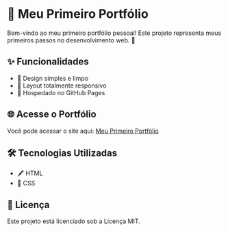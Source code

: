 # 🌟 Meu Primeiro Portfólio

Bem-vindo ao meu primeiro portfólio pessoal! Este projeto representa meus primeiros passos no desenvolvimento web. 🌱

## ✨ Funcionalidades
- 🎨 Design simples e limpo
- 📱 Layout totalmente responsivo
- 🚀 Hospedado no GitHub Pages

## 🌐 Acesse o Portfólio
Você pode acessar o site aqui: [Meu Primeiro Portfólio](https://matheusedivaldo.github.io/my-first-portfolio/)

## 🛠️ Tecnologias Utilizadas
- 🖋️ HTML
- 🎨 CSS

## 📜 Licença
Este projeto está licenciado sob a Licença MIT.
